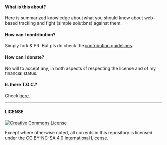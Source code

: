 #### What is this about?

Here is summarized knowledge about what you should know about web-based tracking and fight (simple solutions) against them.

#### How can I contribution?

Simply fork & PR. But pls do check the [contribution guidelines](contributing.md).

#### How can I donate?

No will to accept any, in both aspects of respecting the license and of my financial status.

#### Is there T.O.C.?

Check [here](toc.md).

---

#### LICENSE

<a rel="license" href="http://creativecommons.org/licenses/by-nc-sa/4.0/"><img alt="Creative Commons License" style="border-width:0" src="https://i.creativecommons.org/l/by-nc-sa/4.0/88x31.png" /></a> 

Except where otherwise noted, all contents in this repository is licensed under the <a rel="license" href="http://creativecommons.org/licenses/by-nc-sa/4.0/">CC BY-NC-SA 4.0 International License</a>.

